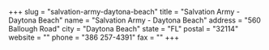 +++
slug = "salvation-army-daytona-beach"
title = "Salvation Army - Daytona Beach"
name = "Salvation Army - Daytona Beach"
address = "560 Ballough Road"
city = "Daytona Beach"
state = "FL"
postal = "32114"
website = ""
phone = "386 257-4391"
fax = ""
+++
